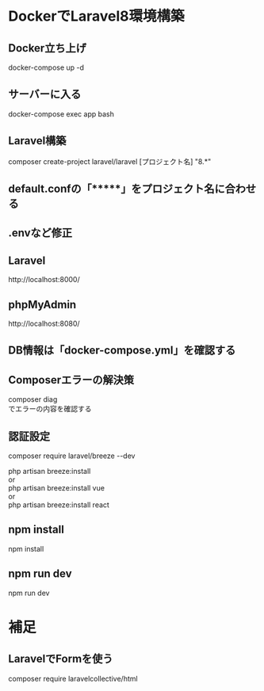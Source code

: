 # DockerでLaravel8環境構築

## Docker立ち上げ
docker-compose up -d

## サーバーに入る
docker-compose exec app bash

## Laravel構築
composer create-project laravel/laravel [プロジェクト名] "8.*"

## default.confの「*****」をプロジェクト名に合わせる

## .envなど修正

## Laravel
http://localhost:8000/

## phpMyAdmin
http://localhost:8080/

## DB情報は「docker-compose.yml」を確認する

## Composerエラーの解決策
composer diag<br>
でエラーの内容を確認する

## 認証設定
composer require laravel/breeze --dev

php artisan breeze:install<br>
or<br>
php artisan breeze:install vue<br>
or<br>
php artisan breeze:install react<br>

## npm install
npm install

## npm run dev
npm run dev

# 補足

## LaravelでFormを使う
composer require laravelcollective/html
